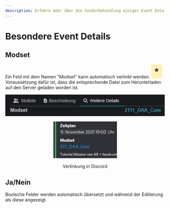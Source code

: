 ```yaml
---
description: Erfahre mehr über die Sonderbehandlung einiger Event Details.
---
```


# Besondere Event Details

## Modset

Ein Feld mit dem Namen "Modset" kann automatisch verlinkt werden. <img src="../../.gitbook/assets/Badge-Star.png" alt="" data-size="line"> Voraussetzung dafür ist, dass die entsprechende Datei zum Herunterladen auf den Server geladen worden ist.

<div align="center">

<img src="../../.gitbook/assets/Slotbot-DE-EventDetails-ModsetDownload.png" alt="Anklickbares Modset auf der Website">

 

<figure><img src="../../.gitbook/assets/Slotbot-Modset-Discord.png" alt=""><figcaption><p>Verlinkung in Discord</p></figcaption></figure>

</div>

## Ja/Nein

Boolsche Felder werden automatisch übersetzt und während der Editierung als diese angezeigt.
